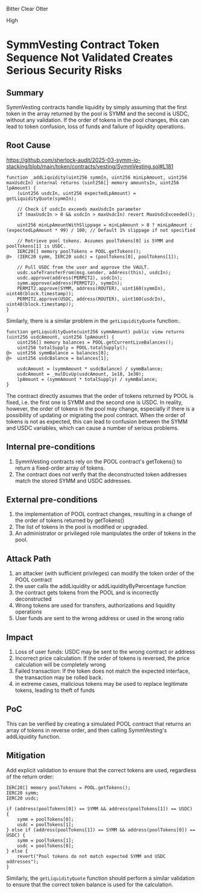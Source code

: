 Bitter Clear Otter

High

# SymmVesting Contract Token Sequence Not Validated Creates Serious Security Risks

## Summary

SymmVesting contracts handle liquidity by simply assuming that the first token in the array returned by the pool is SYMM and the second is USDC, without any validation. If the order of tokens in the pool changes, this can lead to token confusion, loss of funds and failure of liquidity operations.

## Root Cause

https://github.com/sherlock-audit/2025-03-symm-io-stacking/blob/main/token/contracts/vesting/SymmVesting.sol#L181

```solidity
function _addLiquidity(uint256 symmIn, uint256 minLpAmount, uint256 maxUsdcIn) internal returns (uint256[] memory amountsIn, uint256 lpAmount) {
    (uint256 usdcIn, uint256 expectedLpAmount) = getLiquidityQuote(symmIn);

    // Check if usdcIn exceeds maxUsdcIn parameter
    if (maxUsdcIn > 0 && usdcIn > maxUsdcIn) revert MaxUsdcExceeded();

    uint256 minLpAmountWithSlippage = minLpAmount > 0 ? minLpAmount : (expectedLpAmount * 99) / 100; // Default 1% slippage if not specified

    // Retrieve pool tokens. Assumes poolTokens[0] is SYMM and poolTokens[1] is USDC.
    IERC20[] memory poolTokens = POOL.getTokens();
@>  (IERC20 symm, IERC20 usdc) = (poolTokens[0], poolTokens[1]);

    // Pull USDC from the user and approve the VAULT.
    usdc.safeTransferFrom(msg.sender, address(this), usdcIn);
    usdc.approve(address(PERMIT2), usdcIn);
    symm.approve(address(PERMIT2), symmIn);
    PERMIT2.approve(SYMM, address(ROUTER), uint160(symmIn), uint48(block.timestamp));
    PERMIT2.approve(USDC, address(ROUTER), uint160(usdcIn), uint48(block.timestamp));
}
```

Similarly, there is a similar problem in the `getLiquidityQuote` function:.

```solidity
function getLiquidityQuote(uint256 symmAmount) public view returns (uint256 usdcAmount, uint256 lpAmount) {
    uint256[] memory balances = POOL.getCurrentLiveBalances();
    uint256 totalSupply = POOL.totalSupply();
@>  uint256 symmBalance = balances[0];
@>  uint256 usdcBalance = balances[1];

    usdcAmount = (symmAmount * usdcBalance) / symmBalance;
    usdcAmount = _mulDivUp(usdcAmount, 1e18, 1e30);
    lpAmount = (symmAmount * totalSupply) / symmBalance;
}
```

The contract directly assumes that the order of tokens returned by POOL is fixed, i.e. the first one is SYMM and the second one is USDC. In reality, however, the order of tokens in the pool may change, especially if there is a possibility of updating or migrating the pool contract. When the order of tokens is not as expected, this can lead to confusion between the SYMM and USDC variables, which can cause a number of serious problems.

## Internal pre-conditions

1. SymmVesting contracts rely on the POOL contract's getTokens() to return a fixed-order array of tokens.
2. The contract does not verify that the deconstructed token addresses match the stored SYMM and USDC addresses.

## External pre-conditions

1. the implementation of POOL contract changes, resulting in a change of the order of tokens returned by getTokens()
2. The list of tokens in the pool is modified or upgraded.
3. An administrator or privileged role manipulates the order of tokens in the pool.

## Attack Path

1. an attacker (with sufficient privileges) can modify the token order of the POOL contract
2. the user calls the addLiquidity or addLiquidityByPercentage function
3. the contract gets tokens from the POOL and is incorrectly deconstructed
4. Wrong tokens are used for transfers, authorizations and liquidity operations
5. User funds are sent to the wrong address or used in the wrong ratio

## Impact

1. Loss of user funds: USDC may be sent to the wrong contract or address
2. Incorrect price calculation: If the order of tokens is reversed, the price calculation will be completely wrong
3. Failed transaction: If the token does not match the expected interface, the transaction may be rolled back.
4. in extreme cases, malicious tokens may be used to replace legitimate tokens, leading to theft of funds

## PoC

This can be verified by creating a simulated POOL contract that returns an array of tokens in reverse order, and then calling SymmVesting's addLiquidity function.

## Mitigation

Add explicit validation to ensure that the correct tokens are used, regardless of the return order:

```solidity
IERC20[] memory poolTokens = POOL.getTokens();
IERC20 symm;
IERC20 usdc;

if (address(poolTokens[0]) == SYMM && address(poolTokens[1]) == USDC) {
    symm = poolTokens[0];
    usdc = poolTokens[1];
} else if (address(poolTokens[1]) == SYMM && address(poolTokens[0]) == USDC) {
    symm = poolTokens[1];
    usdc = poolTokens[0];
} else {
    revert("Pool tokens do not match expected SYMM and USDC addresses");
}
```

Similarly, the `getLiquidityQuote` function should perform a similar validation to ensure that the correct token balance is used for the calculation.
